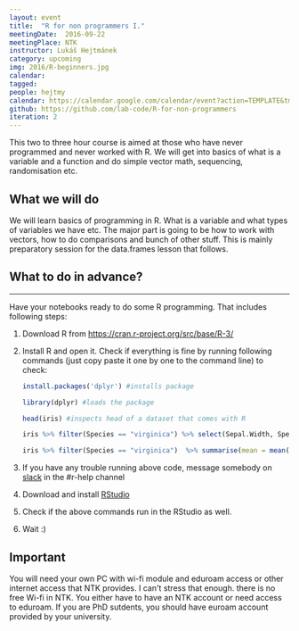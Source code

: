 ```yaml
---
layout: event
title:  "R for non programmers I."
meetingDate:  2016-09-22
meetingPlace: NTK
instructor: Lukáš Hejtmánek
category: upcoming
img: 2016/R-beginners.jpg
calendar:
tagged:
people: hejtmy
calendar: https://calendar.google.com/calendar/event?action=TEMPLATE&tmeid=dmk3bGY4aWF2MHZudGhqMzZzOHNyNTdsNzggbzQwNXU4anZsNTA0MGhvNXB1cWQ1MWMzOGtAZw&tmsrc=o405u8jvl5040ho5puqd51c38k%40group.calendar.google.com
github: https://github.com/lab-code/R-for-non-programmers
iteration: 2
---
```


This two to three hour course is aimed at those who have never programmed and never worked with R. We will get into basics of what is a variable and a function and do simple vector math, sequencing, randomisation etc.

## What we will do

We will learn basics of programming in R. What is a variable and what types of variables we have etc. The major part is going to be how to work with vectors, how to do comparisons and bunch of other stuff. This is mainly preparatory session for the data.frames lesson that follows.

## What to do in advance?
-----------
Have your notebooks ready to do some R programming. That includes following steps:

1. Download R from <https://cran.r-project.org/src/base/R-3/>

2.  Install R and open it. Check if everything is fine by running following commands (just copy paste it one by one to the command line) to check:

    ``` r
    install.packages('dplyr') #installs package

    library(dplyr) #loads the package

    head(iris) #inspects head of a dataset that comes with R

    iris %>% filter(Species == "virginica") %>% select(Sepal.Width, Species) #filters dataset

    iris %>% filter(Species == "virginica")  %>% summarise(mean = mean(Sepal.Width), sd = sd(Sepal.Width)) #calculates summary stats on the filtered dataset
    ```
3. If you have any trouble running above code, message somebody on [slack](https://lab-code.slack.com) in the #r-help channel

4. Download and install [RStudio](https://www.rstudio.com/products/rstudio/)

5. Check if the above commands run in the RStudio as well.

6. Wait :)

## Important

You will need your own PC with wi-fi module and eduroam access or other internet access that NTK provides. I can't stress that enough. there is no free Wi-fi in NTK. You either have to have an NTK account or need access to eduroam. If you are PhD sutdents, you should have euroam account provided by your university.
